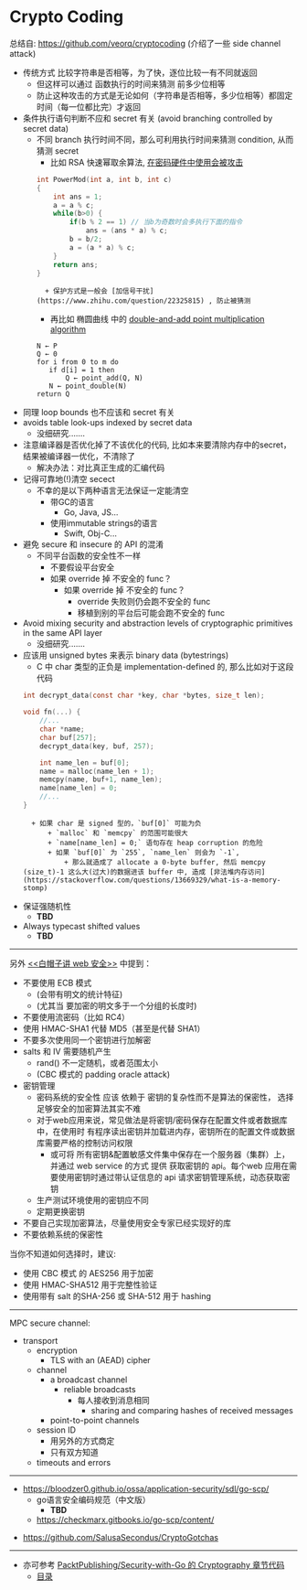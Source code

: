 # Crypto Coding

总结自: https://github.com/veorq/cryptocoding (介绍了一些 side channel attack)

+ 传统方式 比较字符串是否相等，为了快，逐位比较一有不同就返回
    * 但这样可以通过 函数执行的时间来猜测 前多少位相等
    * 防止这种攻击的方式是无论如何（字符串是否相等，多少位相等）都固定时间（每一位都比完）才返回
+ 条件执行语句判断不应和 secret 有关 (avoid branching controlled by secret data)
    * 不同 branch 执行时间不同，那么可利用执行时间来猜测 condition, 从而猜测 secret
        - 比如 RSA 快速幂取余算法, [在密码硬件中使用会被攻击](https://wiki.x10sec.org/crypto/asymmetric/rsa/rsa_side_channel/)
        ```c
        int PowerMod(int a, int b, int c)
        {
            int ans = 1;
            a = a % c;
            while(b>0) {
                if(b % 2 == 1) // 当b为奇数时会多执行下面的指令
                    ans = (ans * a) % c;
                b = b/2;
                a = (a * a) % c;
            }
            return ans;
        }
        ```
            + 保护方式是一般会 [加信号干扰](https://www.zhihu.com/question/22325815) , 防止被猜测
        - 再比如 椭圆曲线  中的 [double-and-add point multiplication algorithm](https://crypto.stackexchange.com/questions/48790/wikipedias-double-and-add-point-multiplication-algorithm-for-elliptical-curves)
        ```
        N ← P
        Q ← 0
        for i from 0 to m do
           if d[i] = 1 then
               Q ← point_add(Q, N)
           N ← point_double(N)
        return Q
        ```  
+ 同理 loop bounds 也不应该和 secret 有关
+ avoids table look-ups indexed by secret data
    + 没细研究.......
+ 注意编译器是否优化掉了不该优化的代码, 比如本来要清除内存中的secret，结果被编译器一优化，不清除了
    + 解决办法：对比真正生成的汇编代码
+ 记得可靠地(!)清空 secect
    + 不幸的是以下两种语言无法保证一定能清空
        * 带GC的语言
            - Go, Java, JS...
        * 使用immutable strings的语言
            - Swift, Obj-C...
+ 避免 secure 和 insecure 的 API 的混淆
    + 不同平台函数的安全性不一样
        * 不要假设平台安全
        * 如果 override 掉 不安全的 func？
            - 如果 override 掉 不安全的 func？
                + override 失败则仍会跑不安全的 func
                + 移植到别的平台后可能会跑不安全的 func
+ Avoid mixing security and abstraction levels of cryptographic primitives in the same API layer
    + 没细研究.......
+ 应该用 unsigned bytes 来表示 binary data (bytestrings)
    + C 中 char 类型的正负是 implementation-defined 的, 那么比如对于这段代码
    ```c
    int decrypt_data(const char *key, char *bytes, size_t len);

    void fn(...) {
        //...
        char *name;
        char buf[257];
        decrypt_data(key, buf, 257);

        int name_len = buf[0];
        name = malloc(name_len + 1);
        memcpy(name, buf+1, name_len);
        name[name_len] = 0;
        //...
    }
    ```
        + 如果 char 是 signed 型的，`buf[0]` 可能为负
            + `malloc` 和 `memcpy` 的范围可能很大
            + `name[name_len] = 0;` 语句存在 heap corruption 的危险
            + 如果 `buf[0]` 为 `255`, `name_len` 则会为 `-1`, 
                + 那么就造成了 allocate a 0-byte buffer, 然后 memcpy (size_t)-1 这么大(过大)的数据进该 buffer 中, 造成 [非法堆内存访问](https://stackoverflow.com/questions/13669329/what-is-a-memory-stomp)
+ 保证强随机性
    + __TBD__
+ Always typecast shifted values
    + __TBD__

<!-- 
    + leaking just one bit of each random number in the DSA will reveal a private key astonishingly quickly. Lack of randomness can be surprisingly hard to diagnose: the Debian random number generator failure in OpenSSL went unnoticed for 2 years, compromising a vast number of keys. The requirements on random numbers for cryptographic purposes are very stringent: most pseudorandom number generators (PRNG) fail to meet them.
    + Bad solutions
    + Solution
-->

---

另外 [<<白帽子讲 web 安全>>](https://book.douban.com/subject/10546925/) 中提到：

+ 不要使用 ECB 模式
    * (会带有明文的统计特征)
    * (尤其当 要加密的明文多于一个分组的长度时)
+ 不要使用流密码（比如 RC4）
+ 使用 HMAC-SHA1 代替 MD5（甚至是代替 SHA1）
+ 不要多次使用同一个密钥进行加解密
+ salts 和 IV 需要随机产生
    * rand() 不一定随机，或者范围太小
    * (CBC 模式的 padding oracle attack)
+ 密钥管理
    * 密码系统的安全性 应该 依赖于 密钥的复杂性而不是算法的保密性， 选择 足够安全的加密算法其实不难
    * 对于web应用来说，常见做法是将密钥/密码保存在配置文件或者数据库中，在使用时 有程序读出密钥并加载进内存，密钥所在的配置文件或数据库需要严格的控制访问权限
        - 或可将  所有密钥&配置敏感文件集中保存在一个服务器（集群）上，并通过 web service 的方式 提供 获取密钥的 api。每个web 应用在需要使用密钥时通过带认证信息的 api 请求密钥管理系统，动态获取密钥
    * 生产测试环境使用的密钥应不同
    * 定期更换密钥
+ 不要自己实现加密算法，尽量使用安全专家已经实现好的库
+ 不要依赖系统的保密性


当你不知道如何选择时，建议:

+ 使用 CBC 模式 的 AES256 用于加密
+ 使用 HMAC-SHA512 用于完整性验证
+ 使用带有 salt 的SHA-256 或 SHA-512 用于 hashing

---

MPC secure channel:

+ transport
    * encryption
        * TLS with an (AEAD) cipher
    * channel
        - a broadcast channel
            * reliable broadcasts
                * 每人接收到消息相同
                    * sharing and comparing hashes of received messages
        - point-to-point channels
    * session ID
        - 用另外的方式商定
        - 只有双方知道
    * timeouts and errors

---

- https://bloodzer0.github.io/ossa/application-security/sdl/go-scp/
    + go语言安全编码规范（中文版）
        + __TBD__
    + https://checkmarx.gitbooks.io/go-scp/content/
+ https://github.com/SalusaSecondus/CryptoGotchas

---

+ 亦可参考 [PacktPublishing/Security-with-Go 的 Cryptography 章节代码](https://github.com/PacktPublishing/Security-with-Go/tree/master/Chapter06)
    * [目录](https://www.packtpub.com/networking-and-servers/security-go)